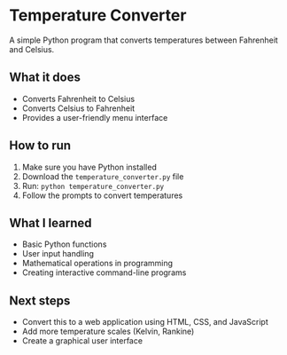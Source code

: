 # Temperature Converter

A simple Python program that converts temperatures between Fahrenheit and Celsius.

## What it does
- Converts Fahrenheit to Celsius
- Converts Celsius to Fahrenheit  
- Provides a user-friendly menu interface

## How to run
1. Make sure you have Python installed
2. Download the `temperature_converter.py` file
3. Run: `python temperature_converter.py`
4. Follow the prompts to convert temperatures

## What I learned
- Basic Python functions
- User input handling
- Mathematical operations in programming
- Creating interactive command-line programs

## Next steps
- Convert this to a web application using HTML, CSS, and JavaScript
- Add more temperature scales (Kelvin, Rankine)
- Create a graphical user interface
